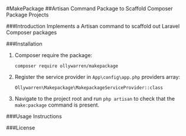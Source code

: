 #MakePackage
##Artisan Command Package to Scaffold Composer Package Projects

###Introduction
Implements a Artisan command to scaffold out Laravel Composer packages

###Installation

1.  Composer require the package:

    ```composer require ollywarren/makepackage```
    
2.  Register the service provider in ```App\config\app.php``` providers array:

    ```Ollywarren\Makepackage\MakepackageServiceProvider::class```

3.  Navigate to the project root and run ```php artisan``` to check that the ```make:package``` command is present.


###Usage Instructions

###License
